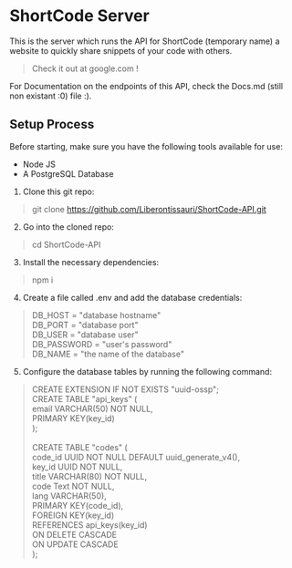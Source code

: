 # ShortCode Server
This is the server which runs the API for ShortCode (temporary name) a website to quickly share snippets of your code with others.
> Check it out at google.com !

For Documentation on the endpoints of this API, check the Docs.md (still non existant :0) file :).

## Setup Process
Before starting, make sure you have the following tools available for use:
- Node JS
- A PostgreSQL Database

1. Clone this git repo:
> git clone https://github.com/Liberontissauri/ShortCode-API.git
2. Go into the cloned repo:
> cd ShortCode-API
3. Install the necessary dependencies:
> npm i
4. Create a file called .env and add the database credentials:
> DB_HOST = "database hostname"<br>
> DB_PORT = "database port"<br>
> DB_USER = "database user"<br>
> DB_PASSWORD = "user's password"<br>
> DB_NAME = "the name of the database"
5. Configure the database tables by running the following command:
>CREATE EXTENSION IF NOT EXISTS "uuid-ossp";<br>
>CREATE TABLE "api_keys" (<br>
>   email VARCHAR(50) NOT NULL,<br>
>    PRIMARY KEY(key_id)<br>
>);<br>
><br>
>CREATE TABLE "codes" (<br>
>    code_id UUID NOT NULL DEFAULT uuid_generate_v4(),<br>
>    key_id UUID NOT NULL,<br>
>    title VARCHAR(80) NOT NULL,<br>
>    code Text NOT NULL,<br>
>    lang VARCHAR(50),<br>
>    PRIMARY KEY(code_id),<br>
>    FOREIGN KEY(key_id)<br>
>        REFERENCES api_keys(key_id)<br>
>            ON DELETE CASCADE<br>
>                ON UPDATE CASCADE<br>
>);<br>